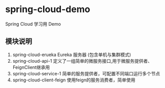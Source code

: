 # spring-cloud-demo
Spring Cloud 学习用 Demo

## 模块说明
  1. spring-cloud-erueka  Eureka  服务器 (包含单机与集群模式)
  2. spring-cloud-api-1 定义了一组简单的微服务接口,用于微服务提供者、FeignClient继承用
  3. spring-cloud-service-1 简单的服务提供者，可配置不同端口运行多个节点
  4. spring-cloud-client-feign 使用feign的服务消费者，简单使用

